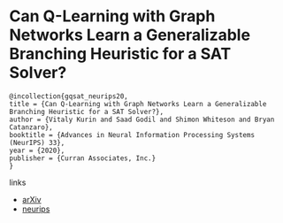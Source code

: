 # Can Q-Learning with Graph Networks Learn a Generalizable Branching Heuristic for a SAT Solver?

```
@incollection{gqsat_neurips20,
title = {Can Q-Learning with Graph Networks Learn a Generalizable Branching Heuristic for a SAT Solver?},
author = {Vitaly Kurin and Saad Godil and Shimon Whiteson and Bryan Catanzaro},
booktitle = {Advances in Neural Information Processing Systems (NeurIPS) 33},
year = {2020},
publisher = {Curran Associates, Inc.}
}
```

links
- [arXiv](https://arxiv.org/abs/1909.11830)
- [neurips](https://nips.cc/Conferences/2020/ScheduleMultitrack?event=16954)

